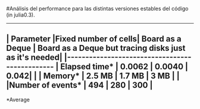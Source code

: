 #Análisis del performance para las distintas versiones estables del código (in julia0.3).

--------------------------------------------------
| Parameter |Fixed number of cells| Board as a Deque | Board as a Deque but tracing disks just as it's needed|
|-----------------------------------------------
| Elapsed time* | 0.0062 |  0.0040 | 0.042|
|
| Memory* | 2.5 MB  | 1.7 MB |    3 MB |
|
|Number of events* | 494 | 280 | 300 |
---------------------------------
*Average
